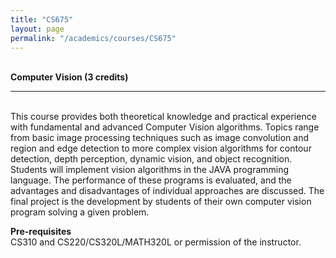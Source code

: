 ```yaml
---
title: "CS675"
layout: page
permalink: "/academics/courses/CS675"
---
```




\
**Computer Vision (3 credits)**

---

\
This course provides both theoretical knowledge and practical experience with fundamental and advanced Computer Vision algorithms. Topics range from basic image processing techniques such as image convolution and region and edge detection to more complex vision algorithms for contour detection, depth perception, dynamic vision, and object recognition. Students will implement vision algorithms in the JAVA programming language. The performance of these programs is evaluated, and the advantages and disadvantages of individual approaches are discussed. The final project is the development by students of their own computer vision program solving a given problem.

**Pre-requisites**
\
CS310 and CS220/CS320L/MATH320L or permission of the instructor.
